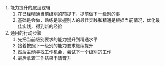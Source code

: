 
1. 能力提升的底层逻辑
	1. 在已经精通当前级别的前提下，提前做下一级别的事
	2. 基础是会做，熟练是掌握别人的最佳实践和精通是根据当前情况，优化最佳实践，得到新的经验
2. 通用的行动步骤
	1. 先把当前级别要求的能力提升到精通水平
	2. 接着按照下一级别的能力要求继续提升
	3. 然后主动寻找工作机会，尝试下一个级别的工作
	4. 最后拿着工作结果申请晋升
